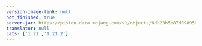 ```yaml
---
version-image-link: null
not_finished: true
server-jar: https://piston-data.mojang.com/v1/objects/8db23b5e87d998956ac5b9a5d94d1b4db4b9ea44/server.jar
translator: null
cats: ['1.21','1.21.2']
---
```

